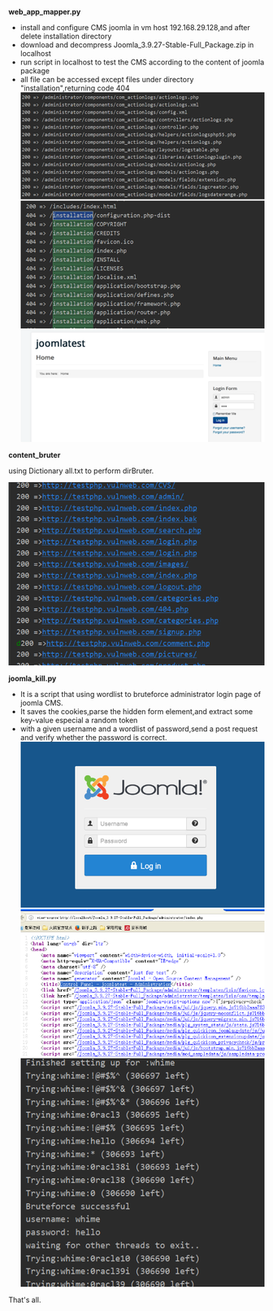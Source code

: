 **web_app_mapper.py**
+ install and configure CMS joomla in vm host 192.168.29.128,and after delete installation directory
+ download and decompress Joomla_3.9.27-Stable-Full_Package.zip in localhost
+ run script in localhost to test the CMS according to the content of joomla package
+ all file can be accessed except files under directory "installation",returning code 404
!["code 200"](../imgs/web_mapper_200.png)
!["code 404"](../imgs/web_mapper_404.png)
!["CMS joomla"](../imgs/cms_joomla.png)

**content_bruter**

using Dictionary all.txt to perform dirBruter.

!["dirBruter"](../imgs/dirBruter.png)

**joomla_kill.py**
+ It is a script that using wordlist to bruteforce administrator login page of joomla CMS.
+ It saves the cookies,parse the hidden form element,and extract some key-value especial a random token
+ with a given username and a wordlist of password,send a post request and verify whether the password is correct.
!["joomla_login_page"](../imgs/joomla_login_page.png)
!["administrator_page_title"](../imgs/administrator_page_title.png)
!["joomla_bruteforce_success"](../imgs/joomla_bruteforce_success.png)

That's all. 

